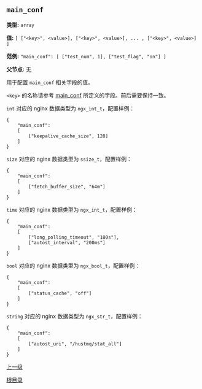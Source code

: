 `main_conf`
----------

**类型:** `array`

**值:** `[ ["<key>", <value>], ["<key>", <value>], ... , ["<key>", <value>] ]`

**范例:** `"main_conf": [ ["test_num", 1], ["test_flag", "on"] ]`

**父节点:** 无

用于配置 `main_conf` 相关字段的值。

`<key>` 的名称请参考 [main_conf](../ngx_wizard/main_conf.md) 所定义的字段。前后需要保持一致。

`int` 对应的 nginx 数据类型为 `ngx_int_t`，配置样例：

    {
        "main_conf":
        [
            ["keepalive_cache_size", 128]
        ]
    }

`size` 对应的 nginx 数据类型为 `ssize_t`，配置样例：

    {
        "main_conf":
        [
            ["fetch_buffer_size", "64m"]
        ]
    }

`time` 对应的 nginx 数据类型为 `ngx_int_t`，配置样例：

    {
        "main_conf":
        [
            ["long_polling_timeout", "180s"],
            ["autost_interval", "200ms"]
        ]
    }

`bool` 对应的 nginx 数据类型为 `ngx_bool_t`，配置样例：

    {
        "main_conf":
        [
            ["status_cache", "off"]
        ]
    }

`string` 对应的 nginx 数据类型为 `ngx_str_t`，配置样例：

    {
        "main_conf":
        [
            ["autost_uri", "/hustmq/stat_all"]
        ]
    }

[上一级](genconf.md)

[根目录](../../index.md)